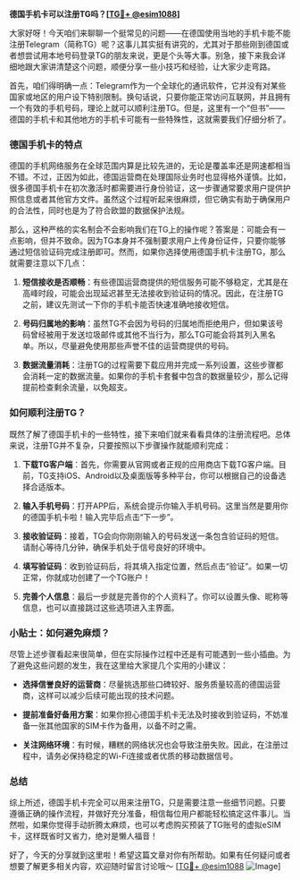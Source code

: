 **德国手机卡可以注册TG吗？[[TG💪+ @esim1088](https://t.me/s/esim1088)]**

大家好呀！今天咱们来聊聊一个挺常见的问题——在德国使用当地的手机卡能不能注册Telegram（简称TG）呢？这事儿其实挺有讲究的，尤其对于那些刚到德国或者想尝试用本地号码登录TG的朋友来说，更是个头等大事。别急，接下来我会详细地跟大家讲清楚这个问题，顺便分享一些小技巧和经验，让大家少走弯路。

首先，咱们得明确一点：Telegram作为一个全球化的通讯软件，它并没有对某些国家或地区的用户设下特别限制。换句话说，只要你能正常访问互联网，并且拥有一个有效的手机号码，理论上就可以顺利注册TG。但是，这里有一个“但书”——德国的手机卡和其他地方的手机卡可能有一些特殊性，这就需要我们仔细分析了。

### 德国手机卡的特点

德国的手机网络服务在全球范围内算是比较先进的，无论是覆盖率还是网速都相当不错。不过，正因为如此，德国运营商在处理国际业务时也显得格外谨慎。比如，很多德国手机卡在初次激活时都需要进行身份验证，这一步骤通常要求用户提供护照信息或者其他官方文件。虽然这个过程听起来很麻烦，但它确实有助于确保用户的合法性，同时也是为了符合欧盟的数据保护法规。

那么，这种严格的实名制会不会影响我们在TG上的操作呢？答案是：可能会有一点影响，但并不致命。因为TG本身并不强制要求用户上传身份证件，只要你能够通过短信验证码完成注册即可。然而，如果你选择使用德国手机卡注册TG，那么就需要注意以下几点：

1. **短信接收是否顺畅**：有些德国运营商提供的短信服务可能不够稳定，尤其是在高峰时段，可能会出现延迟甚至无法接收到验证码的情况。因此，在注册TG之前，建议先测试一下你的手机卡能否快速准确地接收短信。
   
2. **号码归属地的影响**：虽然TG不会因为号码的归属地而拒绝用户，但如果该号码曾经被用于发送垃圾邮件或其他不当行为，那么TG可能会将其列入黑名单。所以，尽量避免使用那些声誉不佳的运营商提供的号码。

3. **数据流量消耗**：注册TG的过程需要下载应用并完成一系列设置，这些步骤都会消耗一定的数据流量。如果你的手机卡套餐中包含的数据量较少，那么记得提前检查剩余流量，以免超支。

### 如何顺利注册TG？

既然了解了德国手机卡的一些特性，接下来咱们就来看看具体的注册流程吧。总体来说，注册TG并不复杂，只要按照以下步骤操作就能顺利完成：

1. **下载TG客户端**：首先，你需要从官网或者正规的应用商店下载TG客户端。目前，TG支持iOS、Android以及桌面版等多种平台，你可以根据自己的设备选择合适版本。

2. **输入手机号码**：打开APP后，系统会提示你输入手机号码。这里当然是要用你的德国手机卡啦！输入完毕后点击“下一步”。

3. **接收验证码**：接着，TG会向你刚刚输入的号码发送一条包含验证码的短信。请耐心等待几分钟，确保手机处于信号良好的环境中。

4. **填写验证码**：收到验证码后，将其填入指定位置，然后点击“验证”。如果一切正常，你就成功创建了一个TG账户！

5. **完善个人信息**：最后一步就是完善你的个人资料了。你可以设置头像、昵称等信息，也可以直接跳过这些选项进入主界面。

### 小贴士：如何避免麻烦？

尽管上述步骤看起来很简单，但在实际操作过程中还是有可能遇到一些小插曲。为了避免这些问题的发生，我在这里给大家提几个实用的小建议：

- **选择信誉良好的运营商**：尽量挑选那些口碑较好、服务质量较高的德国运营商，这样可以减少后续可能出现的技术问题。
  
- **提前准备好备用方案**：如果你担心德国手机卡无法及时接收到验证码，不妨准备一张其他国家的SIM卡作为备用，以备不时之需。

- **关注网络环境**：有时候，糟糕的网络状况也会导致注册失败。因此，在注册过程中，请务必保持稳定的Wi-Fi连接或者优质的移动数据信号。

### 总结

综上所述，德国手机卡完全可以用来注册TG，只是需要注意一些细节问题。只要遵循正确的操作流程，并做好充分准备，相信每位用户都能轻松搞定这件事儿。当然啦，如果你觉得手动折腾太麻烦，也可以考虑购买预装了TG账号的虚拟eSIM卡，这样既省时又省力，绝对是懒人福音！

好了，今天的分享就到这里啦！希望这篇文章对你有所帮助。如果有任何疑问或者想要了解更多相关内容，欢迎随时留言讨论哦～ [[TG💪+ @esim1088](https://t.me/s/esim1088) ![Image](https://i.postimg.cc/4NQfJmqS/Snipaste-2025-05-13-00-14-12.png)]